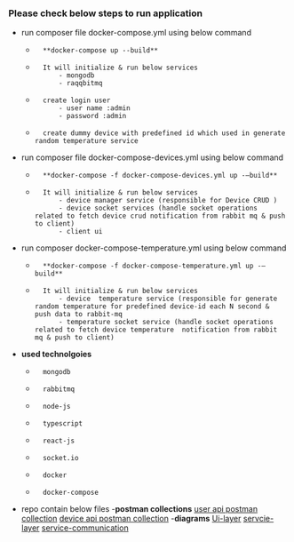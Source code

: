### Please check below steps to run application

- run composer file docker-compose.yml using below command
	- 		**docker-compose up --build** 
	- 		It will initialize & run below services 
				- mongodb
				- raqqbitmq
	- 		create login user
				- user name :admin
				- password :admin
	- 		create dummy device with predefined id which used in generate random temperature service

- run composer file docker-compose-devices.yml  using below command
	- 		**docker-compose -f docker-compose-devices.yml up -–build**
	- 		It will initialize & run below services 
				- device manager service (responsible for Device CRUD )
				- device socket services (handle socket operations related to fetch device crud notification from rabbit mq & push to client)
				- client ui

- run composer docker-compose-temperature.yml using below command
	- 		**docker-compose -f docker-compose-temperature.yml up -–build**
	- 		It will initialize & run below services 
				- device  temperature service (responsible for generate random temperature for predefined device-id each N second & push data to rabbit-mq
				- temperature socket service (handle socket operations related to fetch device temperature  notification from rabbit mq & push to client)

- **used technolgoies**
	- 		mongodb
	- 		rabbitmq
	- 		node-js
	- 		typescript
	- 		react-js
	- 		socket.io
	- 		docker
	- 		docker-compose

- repo contain below files
	-**postman collections**
     [user api postman collection](https://github.com/modyrefy/thermostat.interview/blob/main/project-info/postman-collection/thermostat.user.postman_collection.json)
     [device api postman collection](https://github.com/modyrefy/thermostat.interview/blob/main/project-info/postman-collection/thermostat.device.postman_collection.json)
	-**diagrams**
     [Ui-layer](https://github.com/modyrefy/thermostat.interview/blob/main/project-info/diagrams/Ui-layer.png)
     [servcie-layer](https://github.com/modyrefy/thermostat.interview/blob/main/project-info/diagrams/servcie-layer.png)
     [service-communication](https://github.com/modyrefy/thermostat.interview/blob/main/project-info/diagrams/service-communication.png)
